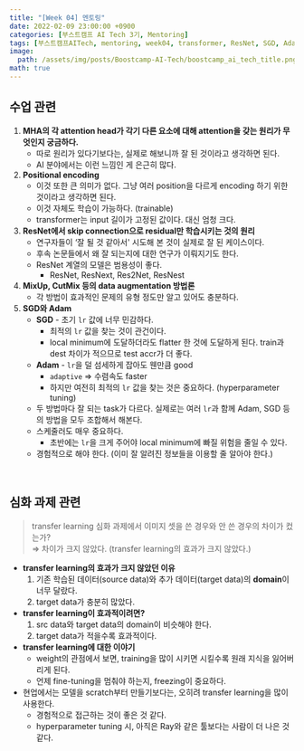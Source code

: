 ```yaml
---
title: "[Week 04] 멘토링"
date: 2022-02-09 23:00:00 +0900
categories: [부스트캠프 AI Tech 3기, Mentoring]
tags: [부스트캠프AITech, mentoring, week04, transformer, ResNet, SGD, Adam, transfer-learning]     # TAG names should always be lowercase
image: 
  path: /assets/img/posts/Boostcamp-AI-Tech/boostcamp_ai_tech_title.png
math: true
---
```


## **수업 관련**
1. **MHA의 각 attention head가 각기 다른 요소에 대해 attention을 갖는 원리가 무엇인지 궁금하다.**
    - 따로 원리가 있다기보다는, 실제로 해보니까 잘 된 것이라고 생각하면 된다.
    - AI 분야에서는 이런 느낌인 게 은근히 많다.
2. **Positional encoding**
    - 이것 또한 큰 의미가 없다. 그냥 여러 position을 다르게 encoding 하기 위한 것이라고 생각하면 된다.
    - 이것 자체도 학습이 가능하다. (trainable)
    - transformer는 input 길이가 고정된 값이다. 대신 엄청 크다.
3. **ResNet에서 skip connection으로 residual만 학습시키는 것의 원리**
    - 연구자들이 ‘잘 될 것 같아서' 시도해 본 것이 실제로 잘 된 케이스이다.
    - 후속 논문들에서 왜 잘 되는지에 대한 연구가 이뤄지기도 한다.
    - ResNet 계열의 모델은 범용성이 좋다.
        - ResNet, ResNext, Res2Net, ResNest
4. **MixUp, CutMix 등의 data augmentation 방법론**
    - 각 방법이 효과적인 문제의 유형 정도만 알고 있어도 충분하다.
5. **SGD와 Adam**
    - **SGD** - 초기 `lr` 값에 너무 민감하다.
        - 최적의 `lr` 값을 찾는 것이 관건이다.
        - local minimum에 도달하더라도 flatter 한 것에 도달하게 된다. train과 dest 차이가 적으므로 test accr가 더 좋다.
    - **Adam** - `lr`을 덜 섬세하게 잡아도 웬만큼 good
        - `adaptive` ⇒ 수렴속도 faster
        - 하지만 여전히 최적의 `lr` 값을 찾는 것은 중요하다. (hyperparameter tuning)
    - 두 방법마다 잘 되는 task가 다르다. 실제로는 여러 `lr`과 함께 Adam, SGD 등의 방법을 모두 조합해서 해본다.
    - 스케줄러도 매우 중요하다.
        - 초반에는 `lr`을 크게 주어야 local minimum에 빠질 위험을 줄일 수 있다.
    - 경험적으로 해야 한다. (이미 잘 알려진 정보들을 이용할 줄 알아야 한다.)

<br>

## **심화 과제 관련**

> transfer learning 심화 과제에서 이미지 셋을 쓴 경우와 안 쓴 경우의 차이가 컸는가?  
> ⇒ 차이가 크지 않았다. (transfer learning의 효과가 크지 않았다.)

- **transfer learning의 효과가 크지 않았던 이유**
    1. 기존 학습된 데이터(source data)와 추가 데이터(target data)의 **domain**이 너무 달랐다.
    2. target data가 충분히 많았다.
- **transfer learning이 효과적이려면?**
    1. src data와 target data의 domain이 비슷해야 한다.
    2. target data가 적을수록 효과적이다.
- **transfer learning에 대한 이야기**
    - weight의 관점에서 보면, training을 많이 시키면 시킬수록 원래 지식을 잃어버리게 된다.
    - 언제 fine-tuning을 멈춰야 하는지, freezing이 중요하다.
- 현업에서는 모델을 scratch부터 만들기보다는, 오히려 transfer learning을 많이 사용한다.
    - 경험적으로 접근하는 것이 좋은 것 같다.
    - hyperparameter tuning 시, 아직은 Ray와 같은 툴보다는 사람이 더 나은 것 같다.